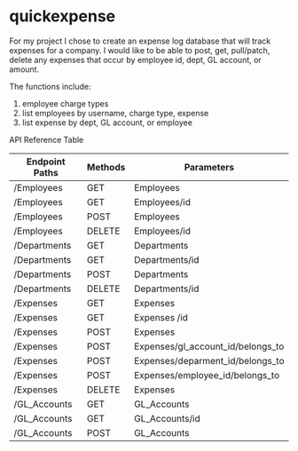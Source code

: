 # quickexpense

For my project I chose to create an expense log database that will track expenses for a company. I 
would like to be able to post, get, pull/patch, delete any expenses that occur by 
employee id, dept, GL account, or amount.
 

The functions include:
1. employee charge types
2. list employees by username, charge type, expense
3. list expense by dept, GL account, or employee


API Reference Table

| Endpoint Paths | Methods | Parameters
| -------------- | ------- | -----------
|   /Employees   |   GET   | Employees
|   /Employees   |   GET   | Employees/id
|   /Employees   |   POST  | Employees
|   /Employees   |  DELETE | Employees/id
|   /Departments |   GET   | Departments
|   /Departments |   GET   | Departments/id
|   /Departments |   POST  | Departments
|   /Departments |  DELETE | Departments/id
|   /Expenses    |   GET   | Expenses
|   /Expenses    |   GET   | Expenses /id
|   /Expenses    |   POST  | Expenses 
|   /Expenses    |   POST  | Expenses/gl_account_id/belongs_to 
|   /Expenses    |   POST  | Expenses/deparment_id/belongs_to 
|   /Expenses    |   POST  | Expenses/employee_id/belongs_to 
|   /Expenses    |  DELETE | Expenses 
|  /GL_Accounts  |   GET   | GL_Accounts
|  /GL_Accounts  |   GET   | GL_Accounts/id
|  /GL_Accounts  |   POST  | GL_Accounts







